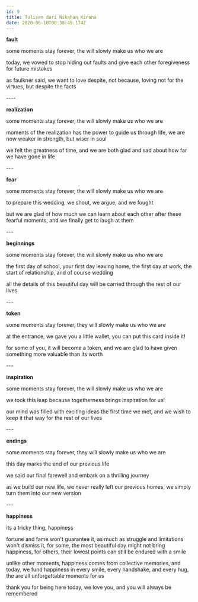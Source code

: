 ```yaml
---
id: 9
title: Tulisan dari Nikahan Kirana
date: 2020-06-10T00:38:49.174Z
---
```

**fault**

some moments stay forever, the will slowly make us who we are

today, we vowed to stop hiding out faults and give each other foregiveness for future mistakes

as faulkner said, we want to love despite, not because, loving not for the virtues, but despite the facts



\----

**realization**

some moments stay forever, the will slowly make us who we are

moments of the realization has the power to guide us through life, we are now weaker in strength, but wiser in soul

we felt the greatness of time, and we are both glad and sad about how far we have gone in life



\---

**fear**

some moments stay forever, the will slowly make us who we are

to prepare this wedding, we shout, we argue, and we fought

but we are glad of how much we can learn about each other after these fearful moments, and we finally get to laugh at them



\---

**beginnings**

some moments stay forever, the will slowly make us who we are

the first day of school, your first day leaving home, the first day at work, the start of relationship, and of course wedding

all the details of this beautiful day will be carried through the rest of our lives



\---

**token**

some moments stay forever, they will slowly make us who we are

at the entrance, we gave you a little wallet, you can put this card inside it!

for some of you, it will become a token, and we are glad to have given something more valuable than its worth



\---

**inspiration**

some moments stay forever, the will slowly make us who we are

we took this leap because togetherness brings inspiration for us!

our mind was filled with exciting ideas the first time we met, and we wish to keep it that way for the rest of our lives



\---

**endings**

some moments stay forever, they will slowly make us who we are

this day marks the end of our previous life

we said our final farewell and embark on a thrilling journey

as we build our new life, we never really left our previous homes, we simply turn them into our new version



\---

**happiness**

its a tricky thing, happiness

fortune and fame won't guarantee it, as much as struggle and limitations won't dismiss it, for some, the most beautiful day might not bring happiness, for others, their lowest points can still be endured with a smile

unlike other moments, happiness comes from collective memories, and today, we fund happiness in every smile, every handshake, and every hug, the are all unforgettable moments for us

thank you for being here today, we love you, and you will always be remembered
